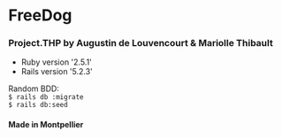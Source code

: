 <h1>FreeDog</h1>
<h3>Project.THP by Augustin de Louvencourt & Mariolle Thibault</h3>

* Ruby version '2.5.1'
* Rails version '5.2.3'

Random BDD:<br/>
`$ rails db :migrate`<br/>
`$ rails db:seed`

<h4>Made in Montpellier</h4>
